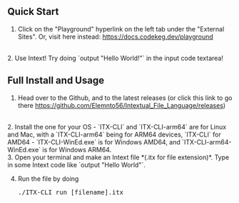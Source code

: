 ## Quick Start

1. Click on the "Playground" hyperlink on the left tab under the "External Sites". Or, visit here instead: <a href="https://docs.codekeg.dev/playground">https://docs.codekeg.dev/playground</a>
<br>
2. Use Intext!
    Try doing `output "Hello World!"` in the input code textarea!

## Full Install and Usage
1. Head over to the Github, and to the latest releases (or click this link to go there <a href="https://github.com/Elemnto56/Intextual_File_Language/releases" target="_blank">https://github.com/Elemnto56/Intextual_File_Language/releases</a>)
<br>
2. Install the one for your OS 
    - `ITX-CLI` and `ITX-CLI-arm64` are for Linux and Mac, with a `ITX-CLI-arm64` being for ARM64 devices, `ITX-CLI` for AMD64
    - `ITX-CLI-WinEd.exe` is for Windows AMD64, and `ITX-CLI-arm64-WinEd.exe` is for Windows ARM64. 
<br>
3. Open your terminal and make an Intext file *(.itx for file extension)*. Type in some Intext code like `output "Hello World"`.

4. Run the file by doing <pre>./ITX-CLI run [filename].itx</pre>